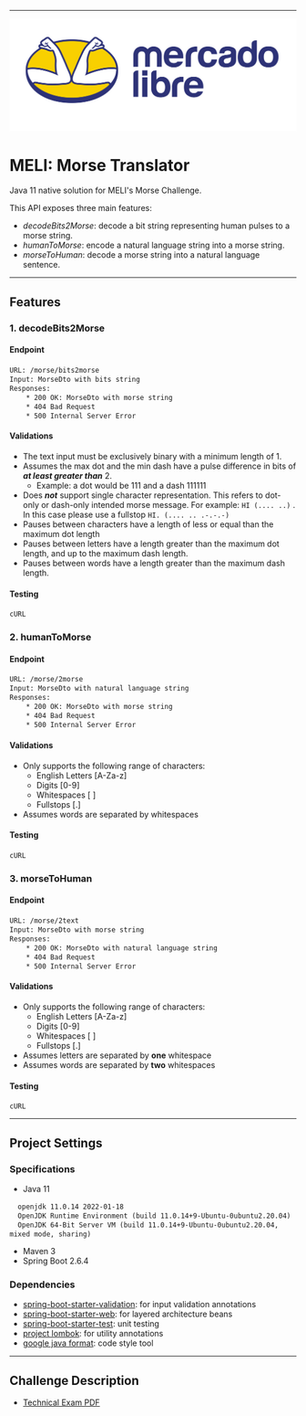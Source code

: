 
---

![logo](tools/images/Logo_Meli.png)

# MELI: Morse Translator
Java 11 native solution for MELI's Morse Challenge.

This API exposes three main features:
* _decodeBits2Morse_: decode a bit string representing human pulses to a morse string.
* _humanToMorse_: encode a natural language string into a morse string.
* _morseToHuman_: decode a morse string into a natural language sentence.

---
## Features

### 1. decodeBits2Morse

#### Endpoint
```
URL: /morse/bits2morse
Input: MorseDto with bits string
Responses: 
    * 200 OK: MorseDto with morse string
    * 404 Bad Request
    * 500 Internal Server Error
```

#### Validations
* The text input must be exclusively binary with a minimum length of 1.
* Assumes the max dot and the min dash have a pulse difference in bits of ***at least greater than*** 2.
    * Example: a dot would be 111 and a dash 111111
* Does ***not*** support single character representation. This refers to dot-only or dash-only intended morse message.
For example: `HI (.... ..)` . In this case please use a fullstop `HI. (.... .. .-.-.-)`
* Pauses between characters have a length of less or equal than the maximum dot length
* Pauses between letters have a length greater than the maximum dot length, and up to the maximum dash length.
* Pauses between words have a length greater than the maximum dash length.

#### Testing
```
cURL
```


### 2. humanToMorse

#### Endpoint
```
URL: /morse/2morse
Input: MorseDto with natural language string
Responses: 
    * 200 OK: MorseDto with morse string
    * 404 Bad Request
    * 500 Internal Server Error
```

#### Validations
* Only supports the following range of characters:
   * English Letters [A-Za-z]
   * Digits [0-9]
   * Whitespaces [ ]
   * Fullstops [.]
* Assumes words are separated by whitespaces

#### Testing
```
cURL
```

### 3. morseToHuman

#### Endpoint
```
URL: /morse/2text
Input: MorseDto with morse string
Responses: 
    * 200 OK: MorseDto with natural language string
    * 404 Bad Request
    * 500 Internal Server Error
```

#### Validations
* Only supports the following range of characters:
    * English Letters [A-Za-z]
    * Digits [0-9]
    * Whitespaces [ ]
    * Fullstops [.]
* Assumes letters are separated by **one** whitespace
* Assumes words are separated by **two** whitespaces

#### Testing
```
cURL
```

---
## Project Settings

### Specifications
* Java 11
```
  openjdk 11.0.14 2022-01-18
  OpenJDK Runtime Environment (build 11.0.14+9-Ubuntu-0ubuntu2.20.04)
  OpenJDK 64-Bit Server VM (build 11.0.14+9-Ubuntu-0ubuntu2.20.04, mixed mode, sharing)
```
* Maven 3
* Spring Boot 2.6.4


### Dependencies
* [spring-boot-starter-validation](https://mvnrepository.com/artifact/org.springframework.boot/spring-boot-starter-validation): for input validation annotations
* [spring-boot-starter-web](https://mvnrepository.com/artifact/org.springframework.boot/spring-boot-starter-web): for layered architecture beans
* [spring-boot-starter-test](https://mvnrepository.com/artifact/org.springframework.boot/spring-boot-starter-test): unit testing
* [project lombok](https://projectlombok.org/setup/maven): for utility annotations
* [google java format](https://github.com/google/google-java-format): code style tool

---
## Challenge Description

* [Technical Exam PDF](Descripcion_Examen_Tecnico.pdf)